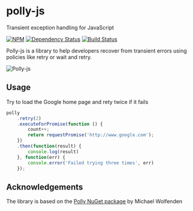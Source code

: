 # polly-js
Transient exception handling for JavaScript

[![NPM](https://nodei.co/npm/polly-js.png)](https://npmjs.org/package/polly-js)
[![Dependency Status](https://david-dm.org/mauricedb/polly-js.svg)](https://david-dm.org/mauricedb/polly-js)
[![Build Status](https://travis-ci.org/mauricedb/polly-js.svg?branch=master)](https://travis-ci.org/mauricedb/polly-js)

Polly-js is a library to help developers recover from transient errors using policies like retry or wait and retry.

![Polly-js](https://raw.github.com/mauricedb/polly-js/master/images/polly-js-120.png)


## Usage

Try to load the Google home page and rety twice if it fails

```JavaScript
polly
    .retry(2)
    .executeForPromise(function () {
        count++;
        return requestPromise('http://www.google.com');
    })
    .then(function(result) {
        console.log(result)
    }, function(err) {
        console.error('Failed trying three times', err)
    });
```


## Acknowledgements

The library is based on the [Polly NuGet package](https://www.nuget.org/packages/Polly/) by Michael Wolfenden
